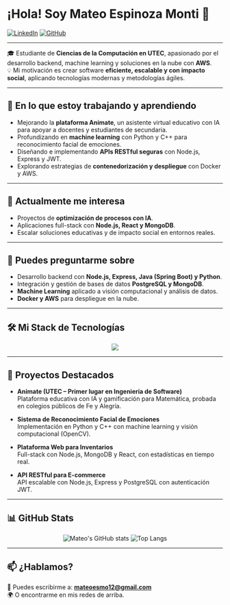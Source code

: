 # ¡Hola! Soy Mateo Espinoza Monti 👋  

[![LinkedIn](https://img.shields.io/badge/LinkedIn-0077B5?style=for-the-badge&logo=linkedin&logoColor=white)](https://www.linkedin.com/in/mateo-espinoza-monti-0a2590274/)
[![GitHub](https://img.shields.io/badge/GitHub-181717?style=for-the-badge&logo=github&logoColor=white)](https://github.com/CTMDOVZ)  

---

🎓 Estudiante de **Ciencias de la Computación en UTEC**, apasionado por el desarrollo backend, machine learning y soluciones en la nube con **AWS**.  
💡 Mi motivación es crear software **eficiente, escalable y con impacto social**, aplicando tecnologías modernas y metodologías ágiles.  

---

## 🚀 En lo que estoy trabajando y aprendiendo
- Mejorando la **plataforma Animate**, un asistente virtual educativo con IA para apoyar a docentes y estudiantes de secundaria.  
- Profundizando en **machine learning** con Python y C++ para reconocimiento facial de emociones.  
- Diseñando e implementando **APIs RESTful seguras** con Node.js, Express y JWT.  
- Explorando estrategias de **contenedorización y despliegue** con Docker y AWS.  

---

## 🎯 Actualmente me interesa
- Proyectos de **optimización de procesos con IA**.  
- Aplicaciones full-stack con **Node.js, React y MongoDB**.  
- Escalar soluciones educativas y de impacto social en entornos reales.  

---

## 💬 Puedes preguntarme sobre
- Desarrollo backend con **Node.js, Express, Java (Spring Boot) y Python**.  
- Integración y gestión de bases de datos **PostgreSQL y MongoDB**.  
- **Machine Learning** aplicado a visión computacional y análisis de datos.  
- **Docker y AWS** para despliegue en la nube.  

---

## 🛠️ Mi Stack de Tecnologías  

<p align="center">
  <a href="https://skillicons.dev">
    <img src="https://skillicons.dev/icons?i=js,py,cpp,java,nodejs,express,react,spring,mongodb,postgres,docker,aws,git,vscode&perline=7" />
  </a>
</p>

---

## 📌 Proyectos Destacados
- **Animate (UTEC – Primer lugar en Ingeniería de Software)**  
  Plataforma educativa con IA y gamificación para Matemática, probada en colegios públicos de Fe y Alegría.  

- **Sistema de Reconocimiento Facial de Emociones**  
  Implementación en Python y C++ con machine learning y visión computacional (OpenCV).  

- **Plataforma Web para Inventarios**  
  Full-stack con Node.js, MongoDB y React, con estadísticas en tiempo real.  

- **API RESTful para E-commerce**  
  API escalable con Node.js, Express y PostgreSQL con autenticación JWT.  

---

## 📊 GitHub Stats  

<p align="center">
  <img src="https://github-readme-stats.vercel.app/api?username=CTMDOVZ&show_icons=true&theme=radical" alt="Mateo's GitHub stats" />
  <img src="https://github-readme-stats.vercel.app/api/top-langs/?username=CTMDOVZ&layout=compact&theme=radical" alt="Top Langs" />
</p>

---

## 📫 ¿Hablamos?
📩 Puedes escribirme a: **mateoesmo12@gmail.com**  
🌍 O encontrarme en mis redes de arriba.  
